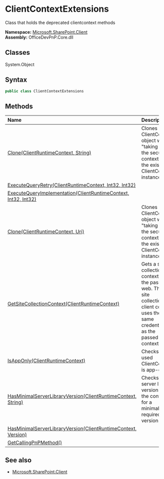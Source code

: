 # ClientContextExtensions
Class that holds the deprecated clientcontext methods  

**Namespace:** [Microsoft.SharePoint.Client](Microsoft.SharePoint.Client.md)  
**Assembly:** OfficeDevPnP.Core.dll  
## Classes
System.Object  
## Syntax
```C#
public class ClientContextExtensions
```
## Methods
|**Name**|**Description**|
|:-----|:-----|
| [Clone(ClientRuntimeContext, String)](ClientContextExtensionsCloneClientRuntimeContextString.md) | Clones a ClientContext object while "taking over" the security context of the existing ClientContext instance
| [ExecuteQueryRetry(ClientRuntimeContext, Int32, Int32)](ClientContextExtensionsExecuteQueryRetryClientRuntimeContextInt32Int32.md) | 
| [ExecuteQueryImplementation(ClientRuntimeContext, Int32, Int32)](ClientContextExtensionsExecuteQueryImplementationClientRuntimeContextInt32Int32.md) | 
| [Clone(ClientRuntimeContext, Uri)](ClientContextExtensionsCloneClientRuntimeContextUri.md) | Clones a ClientContext object while "taking over" the security context of the existing ClientContext instance
| [GetSiteCollectionContext(ClientRuntimeContext)](ClientContextExtensionsGetSiteCollectionContextClientRuntimeContext.md) | Gets a site collection context for the passed web. This site collection client context uses the same credentials as the passed client context
| [IsAppOnly(ClientRuntimeContext)](ClientContextExtensionsIsAppOnlyClientRuntimeContext.md) | Checks if the used ClientContext is app-only
| [HasMinimalServerLibraryVersion(ClientRuntimeContext, String)](ClientContextExtensionsHasMinimalServerLibraryVersionClientRuntimeContextString.md) | Checks the server library version of the context for a minimally required version
| [HasMinimalServerLibraryVersion(ClientRuntimeContext, Version)](ClientContextExtensionsHasMinimalServerLibraryVersionClientRuntimeContextVersion.md) | 
| [GetCallingPnPMethod()](ClientContextExtensionsGetCallingPnPMethod.md) | 
## See also
- [Microsoft.SharePoint.Client](Microsoft.SharePoint.Client.md)
